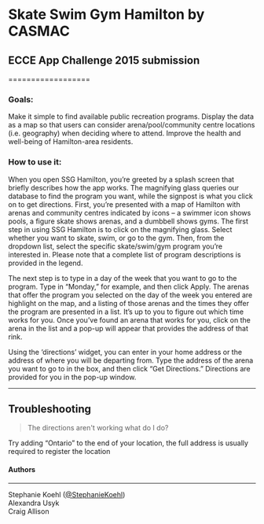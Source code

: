 Skate Swim Gym Hamilton by CASMAC
==================
## ECCE App Challenge 2015 submission
==================

### Goals:
Make it simple to find available public recreation programs.
Display the data as a map so that users can consider arena/pool/community centre locations (i.e. geography) when deciding where to attend.
Improve the health and well-being of Hamilton-area residents.

### How to use it:
When you open SSG Hamilton, you’re greeted by a splash screen that briefly describes how the app works. The magnifying glass queries our database to find the program you want, while the signpost is what you click on to get directions. First, you’re presented with a map of Hamilton with arenas and community centres indicated by icons – a swimmer icon shows pools, a figure skate shows arenas, and a dumbbell shows gyms. The first step in using SSG Hamilton is to click on the magnifying glass. Select whether you want to skate, swim, or go to the gym. Then, from the dropdown list, select the specific skate/swim/gym program you’re interested in. Please note that a complete list of program descriptions is provided in the legend. 

The next step is to type in a day of the week that you want to go to the program. Type in “Monday,” for example, and then click Apply. The arenas that offer the program you selected on the day of the week you entered are highlight on the map, and a listing of those arenas and the times they offer the program are presented in a list. It’s up to you to figure out which time works for you. Once you’ve found an arena that works for you, click on the arena in the list and a pop-up will appear that provides the address of that rink. 

Using the ‘directions’ widget, you can enter in your home address or the address of where you will be departing from. Type the address of the arena you want to go to in the box, and then click “Get Directions.” Directions are provided for you in the pop-up window. 

---

## Troubleshooting
> The directions aren't working what do I do?

Try adding “Ontario” to the end of your location, the full address is usually required to register the location


#### Authors
---
Stephanie Koehl ([@StephanieKoehl](https://github.com/StephanieKoehl)) <br />
Alexandra Usyk <br />
Craig Allison <br />
